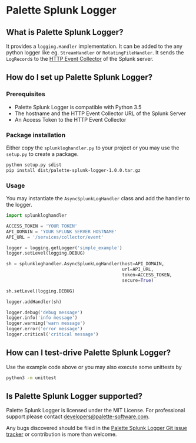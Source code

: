 # Palette Splunk Logger

## What is Palette Splunk Logger?

It provides a `logging.Handler` implementation. It can be added to the any python logger like eg. `StreamHandler` or `RotatingFileHandler`.
It sends the `LogRecord`s to the [HTTP Event Collector](http://dev.splunk.com/view/event-collector/SP-CAAAE7F) of the Splunk server.

## How do I set up Palette Splunk Logger?

### Prerequisites

* Palette Splunk Logger is compatible with Python 3.5
* The hostname and the HTTP Event Collector URL of the Splunk Server
* An Access Token to the HTTP Event Collector

### Package installation

Either copy the `splunkloghandler.py` to your project or you may use the `setup.py` to create a package.

```bash
python setup.py sdist
pip install dist/palette-splunk-logger-1.0.0.tar.gz
```

### Usage

You may instantiate the `AsyncSplunkLogHandler` class and add the handler to the logger.

```python
import splunkloghandler

ACCESS_TOKEN = 'YOUR TOKEN'
API_DOMAIN = 'YOUR SPLUNK SERVER HOSTNAME'
API_URL = '/services/collector/event'

logger = logging.getLogger('simple_example')
logger.setLevel(logging.DEBUG)

sh = splunkloghandler.AsyncSplunkLogHandler(host=API_DOMAIN,
                                            url=API_URL,
                                            token=ACCESS_TOKEN,
                                            secure=True)

sh.setLevel(logging.DEBUG)

logger.addHandler(sh)

logger.debug('debug message')
logger.info('info message')
logger.warning('warn message')
logger.error('error message')
logger.critical('critical message')
```

## How can I test-drive Palette Splunk Logger?

Use the example code above or you may also execute some unittests by

```bash
python3 -m unittest
```

## Is Palette Splunk Logger supported?

Palette Splunk Logger is licensed under the MIT License. For professional support please contact <developers@palette-software.com>.

Any bugs discovered should be filed in the [Palette Splunk Logger Git issue tracker](https://github.com/palette-software/palette-splunk-logger/issues) or contribution is more than welcome.
